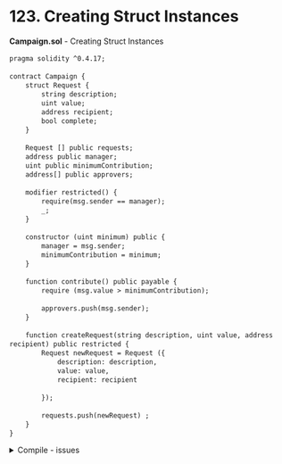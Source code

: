 # 123. Creating Struct Instances

**Campaign.sol** - Creating Struct Instances
```
pragma solidity ^0.4.17;

contract Campaign {
    struct Request {
        string description;
        uint value;
        address recipient;
        bool complete;
    }

    Request [] public requests;
    address public manager;
    uint public minimumContribution;
    address[] public approvers;

    modifier restricted() {
        require(msg.sender == manager);
        _;
    }

    constructor (uint minimum) public {    
        manager = msg.sender;
        minimumContribution = minimum;
    }

    function contribute() public payable {
        require (msg.value > minimumContribution);

        approvers.push(msg.sender);
    }

    function createRequest(string description, uint value, address recipient) public restricted {
        Request newRequest = Request ({
            description: description,
            value: value,
            recipient: recipient
            
        });

        requests.push(newRequest) ;
    }
}
```

<details>
  <summary>Compile - issues</summary>

![123. Creating Struct Instances](../imgs/123.0_Creating-Struct-Instances.png)
---
**contracts/3_Ballot.sol:33:9: Warning:**
```
contracts/3_Ballot.sol:33:9: Warning: Variable is declared as a storage pointer. Use an explicit "storage" keyword to silence this warning.
Request newRequest = Request ({
^----------------^
```
**contracts/3_Ballot.sol:33:30: TypeError:**
```
contracts/3_Ballot.sol:33:30: TypeError: Wrong argument count for struct constructor: 3 arguments given but expected 4.
Request newRequest = Request ({
^ (Relevant source part starts here and spans across multiple lines).
```
**contracts/3_Ballot.sol:33:9: TypeError:**
```
contracts/3_Ballot.sol:33:9: TypeError: Type struct Campaign.Request memory is not implicitly convertible to expected type struct Campaign.Request storage pointer.
Request newRequest = Request ({
^ (Relevant source part starts here and spans across multiple lines).
```

- [What does the keyword "memory" do exactly?](https://ethereum.stackexchange.com/questions/1701/what-does-the-keyword-memory-do-exactly)
</details>  
